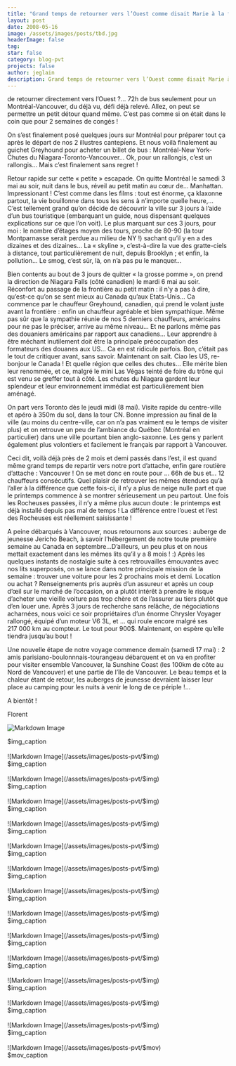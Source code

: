 ```yaml
---
title: "Grand temps de retourner vers l’Ouest comme disait Marie à la fin du"
layout: post
date: 2008-05-16
image: /assets/images/posts/tbd.jpg
headerImage: false
tag:
star: false
category: blog-pvt
projects: false
author: jeglain
description: Grand temps de retourner vers l’Ouest comme disait Marie à la fin du
---
```

de retourner directement vers l’Ouest ?... 72h de bus seulement pour
un Montréal-Vancouver, du déjà vu, défi déjà relevé. Allez, on
peut se permettre un petit détour quand même. C’est pas comme si on
était dans le coin que pour 2 semaines de congés !

On s’est finalement posé quelques jours sur Montréal pour préparer
tout ça après le départ de nos 2 illustres cantepiens. Et nous voilà
finalement au guichet Greyhound pour acheter un billet de bus :
Montréal-New York-Chutes du Niagara-Toronto-Vancouver… Ok, pour un
rallongis, c’est un rallongis… Mais c’est finalement sans
regret !

Retour rapide sur cette « petite » escapade. On quitte Montréal le
samedi 3 mai au soir, nuit dans le bus, réveil au petit matin au cœur
de… Manhattan. Impressionant ! C’est comme dans les films : tout
est énorme, ça klaxonne partout, la vie bouillonne dans tous les sens
à n’importe quelle heure,… C’est tellement grand qu’on décide
de découvrir la ville sur 3 jours à l’aide d’un bus touristique
(embarquant un guide, nous dispensant quelques explications sur ce que
l’on voit). Le plus marquant sur ces 3 jours, pour moi : le nombre
d’étages moyen des tours, proche de 80-90  (la tour Montparnasse
serait perdue au milieu de NY !) sachant qu’il y en a des dizaines et
des dizaines… La « skyline », c’est-à-dire la vue des
gratte-ciels à distance, tout particulièrement de nuit, depuis
Brooklyn ; et enfin, la pollution… Le smog, c’est sûr, là, on
n’a pas pu le manquer…

Bien contents au bout de 3 jours de quitter « la grosse pomme », on
prend la direction de Niagara Falls (côté canadien) le mardi 6 mai au
soir. Réconfort au passage de la frontière au petit matin : il n’y
a pas à dire, qu’est-ce qu’on se sent mieux au Canada qu’aux
Etats-Unis… Ca commence par le chauffeur Greyhound, canadien, qui
prend le volant juste avant la frontière : enfin un chauffeur
agréable et bien sympathique. Même pas sûr que la sympathie réunie
de nos 5 derniers chauffeurs, américains pour ne pas le préciser,
arrive au même niveau… Et ne parlons même pas des douaniers
américains par rapport aux canadiens… Leur apprendre à être
méchant inutilement doit être la principale préoccupation des
formateurs des douanes aux US… Ca en est ridicule parfois. Bon,
c’était pas le tout de critiquer avant, sans savoir. Maintenant on
sait. Ciao les US, re-bonjour le Canada ! Et quelle région que celles
des chutes… Elle mérite bien leur renommée, et ce, malgré le mini
Las Végas teinté de foire du trône qui est venu se greffer tout à
côté. Les chutes du Niagara gardent leur splendeur et leur
environnement immédiat est particulièrement bien aménagé.

On part vers Toronto dès le jeudi midi (8 mai). Visite rapide du
centre-ville et apéro à 350m du sol, dans la tour CN. Bonne impression
au final de la ville (au moins du centre-ville, car on n’a pas
vraiment eu le temps de visiter plus) et on retrouve un peu de
l’ambiance du Québec (Montréal en particulier) dans une ville
pourtant bien anglo-saxonne. Les gens y parlent également plus
volontiers et facilement le français par rapport à Vancouver.

Ceci dit, voilà déjà près de 2 mois et demi passés dans l’est, il
est quand même grand temps de repartir vers notre port d’attache,
enfin gare routière d’attache : Vancouver ! On se met donc en route
pour … 66h de bus et… 12 chauffeurs consécutifs. Quel plaisir de
retrouver les mêmes étendues qu’à l’aller à la différence que
cette fois-ci, il n’y a plus de neige nulle part et que le printemps
commence à se montrer sérieusement un peu partout. Une fois les
Rocheuses passées, il n’y a même plus aucun doute : le printemps
est déjà installé depuis pas mal de temps ! La différence entre
l’ouest et l’est des Rocheuses est réellement saisissante !

A peine débarqués à Vancouver, nous retournons aux sources : auberge
de jeunesse Jericho Beach, à savoir l’hébergement de notre toute
première semaine au Canada en septembre…D’ailleurs, un peu plus et
on nous mettait exactement dans les mêmes lits qu’il y a 8
mois ! :) Après les quelques instants de nostalgie suite à ces
retrouvailles émouvantes avec nos lits superposés, on se lance dans
notre principale mission de la semaine : trouver une voiture pour les 2
prochains mois et demi. Location ou achat ? Renseignements pris auprès
d’un assureur et après un coup d’œil sur le marché de
l’occasion, on a plutôt intérêt à prendre le risque d’acheter
une vieille voiture pas trop chère et de l’assurer au tiers plutôt
que d’en louer une. Après 3 jours de recherche sans relâche, de
négociations acharnées, nous voici ce soir propriétaires d’un
énorme Chrysler Voyager rallongé, équipé d’un moteur V6 3L, et …
qui roule encore malgré ses 217 000 km au compteur. Le tout pour 900$.
Maintenant, on espère qu’elle tiendra jusqu’au bout !

Une nouvelle étape de notre voyage commence demain (samedi 17 mai) : 2
amis parisiano-boulonnnais-tourangeau débarquent et on va en profiter
pour visiter ensemble Vancouver, la Sunshine Coast (les 100km de côte
au Nord de Vancouver) et une partie de l’île de Vancouver. Le beau
temps et la chaleur étant de retour, les auberges de jeunesse devraient
laisser leur place au camping pour les nuits à venir le long de ce
périple !…

A bientôt !

Florent

![Markdown Image](/assets/images/posts-pvt/$img)
<figcaption class="caption">$img_caption</figcaption>
<br>
![Markdown Image](/assets/images/posts-pvt/$img)
<figcaption class="caption">$img_caption</figcaption>
<br>
![Markdown Image](/assets/images/posts-pvt/$img)
<figcaption class="caption">$img_caption</figcaption>
<br>
![Markdown Image](/assets/images/posts-pvt/$img)
<figcaption class="caption">$img_caption</figcaption>
<br>
![Markdown Image](/assets/images/posts-pvt/$img)
<figcaption class="caption">$img_caption</figcaption>
<br>
![Markdown Image](/assets/images/posts-pvt/$img)
<figcaption class="caption">$img_caption</figcaption>
<br>
![Markdown Image](/assets/images/posts-pvt/$img)
<figcaption class="caption">$img_caption</figcaption>
<br>
![Markdown Image](/assets/images/posts-pvt/$img)
<figcaption class="caption">$img_caption</figcaption>
<br>
![Markdown Image](/assets/images/posts-pvt/$img)
<figcaption class="caption">$img_caption</figcaption>
<br>
![Markdown Image](/assets/images/posts-pvt/$img)
<figcaption class="caption">$img_caption</figcaption>
<br>
![Markdown Image](/assets/images/posts-pvt/$img)
<figcaption class="caption">$img_caption</figcaption>
<br>
![Markdown Image](/assets/images/posts-pvt/$img)
<figcaption class="caption">$img_caption</figcaption>
<br>
![Markdown Image](/assets/images/posts-pvt/$img)
<figcaption class="caption">$img_caption</figcaption>
<br>
![Markdown Image](/assets/images/posts-pvt/$img)
<figcaption class="caption">$img_caption</figcaption>
<br>
![Markdown Image](/assets/images/posts-pvt/$mov)
<figcaption class="caption">$mov_caption</figcaption>
<br>
